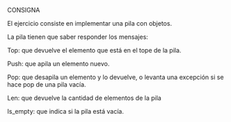 CONSIGNA

El ejercicio consiste en implementar una pila con objetos. 

La pila tienen que saber responder los mensajes:

Top: que devuelve el elemento que está en el tope de la pila. 

Push: que apila un elemento nuevo. 

Pop: que desapila un elemento y lo devuelve, 
o levanta una excepción si se hace pop de una pila vacía.

Len: que devuelve la cantidad de elementos de la pila

Is_empty: que indica si la pila está vacía. 
